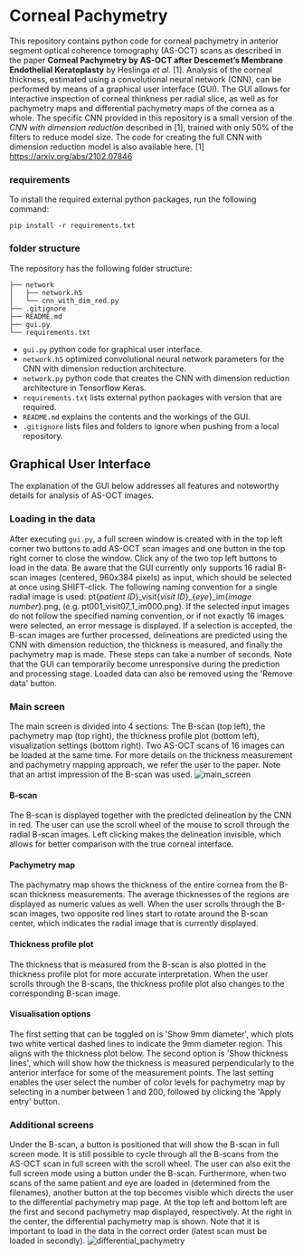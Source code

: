 # Corneal Pachymetry
This repository contains python code for corneal pachymetry in anterior segment optical coherence tomography (AS-OCT) scans as described in the paper **Corneal Pachymetry by AS-OCT after Descemet’s Membrane Endothelial Keratoplasty** by Heslinga *et al.* [1]. Analysis of the corneal thickness, estimated using a convolutional neural network (CNN), can be performed by means of a graphical user interface (GUI). The GUI allows for interactive inspection of corneal thinkness per radial slice, as well as for pachymetry maps and differential pachymetry maps of the cornea as a whole. The specific CNN provided in this repository is a small version of the *CNN with dimension reduction* described in [1], trained with only 50% of the filters to reduce model size. The code for creating the full CNN with dimension reduction model is also available here.
[1] https://arxiv.org/abs/2102.07846

### requirements
To install the required external python packages, run the following command:
```
pip install -r requirements.txt
```

### folder structure
The repository has the following folder structure:
  
    ├── network 
    │   ├── network.h5 
    │   └── cnn_with_dim_red.py 
    ├── .gitignore 
    ├── README.md 
    ├── gui.py 
    └── requirements.txt  

- ```gui.py``` python code for graphical user interface.
- ```network.h5``` optimized convolutional neural network parameters for the CNN with dimension reduction architecture.
- ```network.py``` python code that creates the CNN with dimension reduction architecture in Tensorflow Keras.
- ```requirements.txt``` lists external python packages with version that are required.
- ```README.md``` explains the contents and the workings of the GUI.
- ```.gitignore``` lists files and folders to ignore when pushing from a local repository.

## Graphical User Interface
The explanation of the GUI below addresses all features and noteworthy details for analysis of AS-OCT images.

### Loading in the data
After executing ```gui.py```, a full screen window is created with in the top left corner two buttons to add AS-OCT scan images and one button in the top right corner to close the window. Click any of the two top left buttons to load in the data. Be aware that the GUI currently only supports 16 radial B-scan images (centered, 960x384 pixels) as input, which should be selected at once using SHIFT-click. The following naming convention for a single radial image is used: pt{*patient ID*}\_visit{*visit ID*}\_{*eye*}\_im{*image number*}.png, (e.g. pt001_visit07\_1\_im000.png). If the selected input images do not follow the specified naming convention, or if not exactly 16 images were selected, an error message is displayed. If a selection is accepted, the B-scan images are further processed, delineations are predicted using the CNN with dimension reduction, the thickness is measured, and finally the pachymetry map is made. These steps can take a number of seconds. Note that the GUI can temporarily become unresponsive during the prediction and processing stage. Loaded data can also be removed using the 'Remove data' button.

### Main screen
The main screen is divided into 4 sections: The B-scan (top left), the pachymetry map (top right), the thickness profile plot (bottom left), visualization settings (bottom right). Two AS-OCT scans of 16 images can be loaded at the same time. For more details on the thickness measurement and pachymetry mapping approach, we refer the user to the paper. Note that an artist impression of the B-scan was used.
![main_screen](https://user-images.githubusercontent.com/54849762/115051077-b44ef800-9edc-11eb-8b08-95efaa0ccb54.png)

#### B-scan
The B-scan is displayed together with the predicted delineation by the CNN in red. The user can use the scroll wheel of the mouse to scroll through the radial B-scan images. 
Left clicking makes the delineation invisible, which allows for better comparison with the true corneal interface.

#### Pachymetry map
The pachymatry map shows the thickness of the entire cornea from the B-scan thickness measurements. The average thicknesses of the regions are displayed as numeric values as well. When the user scrolls through the B-scan images, two opposite red lines start to rotate around the B-scan center, which indicates the radial image that is currently displayed.

#### Thickness profile plot
The thickness that is measured from the B-scan is also plotted in the thickness profile plot for more accurate interpretation. 
When the user scrolls through the B-scans, the thickness profile plot also changes to the corresponding B-scan image.

#### Visualisation options
The first setting that can be toggled on is 'Show 9mm diameter', which plots two white vertical dashed lines to indicate the 9mm diameter region. This aligns with the thickness plot below. The second option is 'Show thickness lines', which will show how the thickness is measured perpendicularly to the anterior interface for some of the measurement points. The last setting enables the user select the number of color levels for pachymetry map by selecting in a number between 1 and 200, followed by clicking the 'Apply entry' button.

### Additional screens
Under the B-scan, a button is positioned that will show the B-scan in full screen mode. It is still possible to cycle through all the B-scans from the AS-OCT scan in full screen with the scroll wheel. The user can also exit the full screen mode using a button under the B-scan. Furthermore, when two scans of the same patient and eye are loaded in (determined from the filenames), another button at the top becomes visible which directs the user to the differential pachymetry map page.
At the top left and bottom left are the first and second pachymetry map displayed, respectively. At the right in the center, the differential pachymetry map is shown. Note that it is important to load in the data in the correct order (latest scan must be loaded in secondly).
![differential_pachymetry](https://user-images.githubusercontent.com/54849762/115051089-b913ac00-9edc-11eb-8f47-bd9d3129c537.png)
